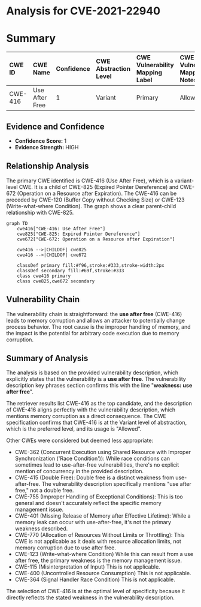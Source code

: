 # Analysis for CVE-2021-22940

# Summary
| CWE ID  | CWE Name                                                                                             | Confidence | CWE Abstraction Level | CWE Vulnerability Mapping Label | CWE-Vulnerability Mapping Notes |
| :-------- | :----------------------------------------------------------------------------------------------------- | :--------- | :---------------------- | :------------------------------ | :------------------------------ |
| CWE-416 | Use After Free                                                                                       | 1          | Variant               | Primary                         | Allowed                       |

## Evidence and Confidence

*   **Confidence Score:** 1
*   **Evidence Strength:** HIGH

## Relationship Analysis
The primary CWE identified is CWE-416 (Use After Free), which is a variant-level CWE. It is a child of CWE-825 (Expired Pointer Dereference) and CWE-672 (Operation on a Resource after Expiration). The CWE-416 can be preceded by CWE-120 (Buffer Copy without Checking Size) or CWE-123 (Write-what-where Condition). The graph shows a clear parent-child relationship with CWE-825.

```mermaid
graph TD
    cwe416["CWE-416: Use After Free"]
    cwe825["CWE-825: Expired Pointer Dereference"]
    cwe672["CWE-672: Operation on a Resource after Expiration"]

    cwe416 -->|CHILDOF| cwe825
    cwe416 -->|CHILDOF| cwe672

    classDef primary fill:#f96,stroke:#333,stroke-width:2px
    classDef secondary fill:#69f,stroke:#333
    class cwe416 primary
    class cwe825,cwe672 secondary
```

## Vulnerability Chain
The vulnerability chain is straightforward: the **use after free** (CWE-416) leads to memory corruption and allows an attacker to potentially change process behavior. The root cause is the improper handling of memory, and the impact is the potential for arbitrary code execution due to memory corruption.

## Summary of Analysis
The analysis is based on the provided vulnerability description, which explicitly states that the vulnerability is a **use after free**. The vulnerability description key phrases section confirms this with the line "**weakness:** **use after free**".

The retriever results list CWE-416 as the top candidate, and the description of CWE-416 aligns perfectly with the vulnerability description, which mentions memory corruption as a direct consequence. The CWE specification confirms that CWE-416 is at the Variant level of abstraction, which is the preferred level, and its usage is "Allowed".

Other CWEs were considered but deemed less appropriate:

*   CWE-362 (Concurrent Execution using Shared Resource with Improper Synchronization ('Race Condition')): While race conditions can sometimes lead to use-after-free vulnerabilities, there's no explicit mention of concurrency in the provided description.
*   CWE-415 (Double Free): Double free is a distinct weakness from use-after-free. The vulnerability description specifically mentions "use after free," not a double free.
*   CWE-755 (Improper Handling of Exceptional Conditions): This is too general and doesn't accurately reflect the specific memory management issue.
*   CWE-401 (Missing Release of Memory after Effective Lifetime): While a memory leak can occur with use-after-free, it's not the primary weakness described.
*   CWE-770 (Allocation of Resources Without Limits or Throttling): This CWE is not applicable as it deals with resource allocation limits, not memory corruption due to use after free.
* CWE-123 (Write-what-where Condition) While this can result from a use after free, the primary weakness is the memory management issue.
* CWE-115 (Misinterpretation of Input) This is not applicable.
* CWE-400 (Uncontrolled Resource Consumption) This is not applicable.
* CWE-364 (Signal Handler Race Condition) This is not applicable.

The selection of CWE-416 is at the optimal level of specificity because it directly reflects the stated weakness in the vulnerability description.